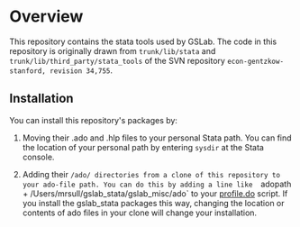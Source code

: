 # Overview

This repository contains the stata tools used by GSLab. The code in this repository is originally drawn from `trunk/lib/stata` and `trunk/lib/third_party/stata_tools` of the SVN repository `econ-gentzkow-stanford, revision 34,755`.

## Installation

You can install this repository's packages by:
1. Moving their .ado and .hlp files to your personal Stata path. You can find
   the location of your personal path by entering `sysdir` at the Stata console. 

2. Adding their `/ado/ directories from a clone of this repository to your
   ado-file path. You can do this by adding a line like 
   `adopath + /Users/mrsull/gslab_stata/gslab_misc/ado`
   to your [profile.do](http://www.stata.com/support/faqs/programming/profile-do-file/) script. If you install the gslab_stata packages this way, changing the location 
   or contents of ado files in your clone will change your installation.
